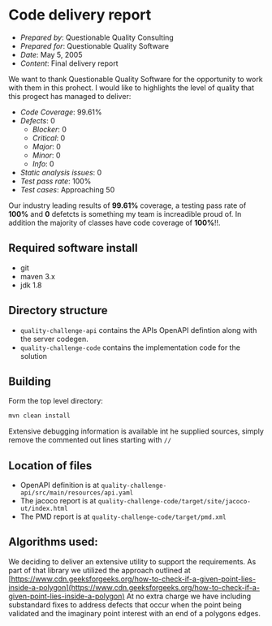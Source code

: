 # Code delivery report

- _Prepared by_: Questionable Quality Consulting
- _Prepared for_: Questionable Quality Software
- _Date_: May 5, 2005
- _Content_: Final delivery report

We want to thank Questionable Quality Software for the opportunity to work with them in this prohect. I would like to highlights the level of quality that this progect has managed to deliver:

- _Code Coverage_: 99.61%
- _Defects_: 0
  - _Blocker_: 0
  - _Critical_: 0
  - _Major_: 0
  - _Minor_: 0
  - _Info_: 0
- _Static analysis issues_: 0
- _Test pass rate_: 100%
- _Test cases_: Approaching 50

Our industry leading results of **99.61%** coverage, a testing pass rate of **100%** and **0** defetcts is something my team is increadible proud of. In addition the majority of classes have code coverage of **100%**!!.

## Required software install

- git
- maven 3.x
- jdk 1.8

## Directory structure

- `quality-challenge-api` contains the APIs OpenAPI defintion along with the server codegen.
- `quality-challenge-code` contains the implementation code for the solution

## Building

Form the top level directory:

```bash
mvn clean install
```

Extensive debugging information is available int he supplied sources, simply remove the commented out lines starting with `//`

## Location of files

- OpenAPI definition is at `quality-challenge-api/src/main/resources/api.yaml`
- The jacoco report is at `quality-challenge-code/target/site/jacoco-ut/index.html`
- The PMD report is at `quality-challenge-code/target/pmd.xml`

## Algorithms used:

We deciding to deliver an extensive utility to support the requirements. As part of that library we utilized the approach outlined at [https://www.cdn.geeksforgeeks.org/how-to-check-if-a-given-point-lies-inside-a-polygon](https://www.cdn.geeksforgeeks.org/how-to-check-if-a-given-point-lies-inside-a-polygon) At no extra charge we have including substandard fixes to address defects that occur when the point being validated and the imaginary point interest with an end of a polygons edges.